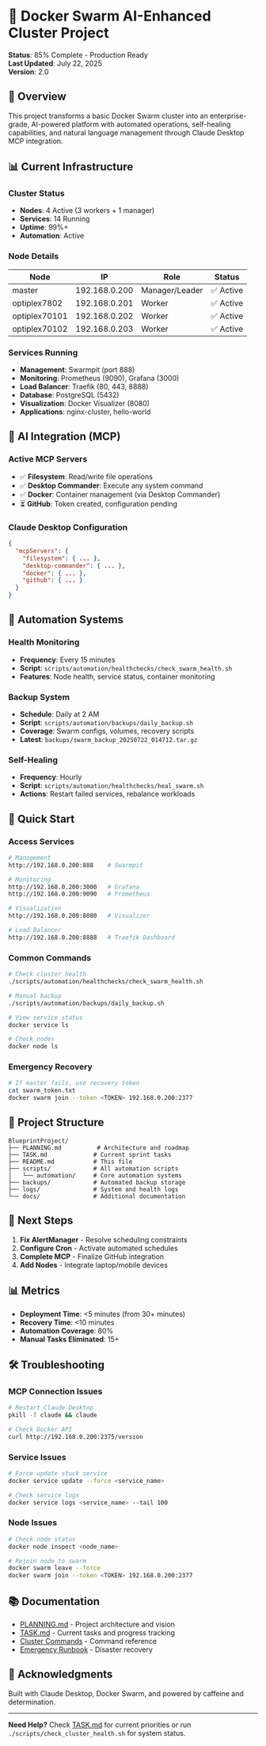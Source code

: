 # 🚀 Docker Swarm AI-Enhanced Cluster Project

**Status**: 85% Complete - Production Ready  
**Last Updated**: July 22, 2025  
**Version**: 2.0

## 🎯 Overview

This project transforms a basic Docker Swarm cluster into an enterprise-grade, AI-powered platform with automated operations, self-healing capabilities, and natural language management through Claude Desktop MCP integration.

## 📊 Current Infrastructure

### Cluster Status
- **Nodes**: 4 Active (3 workers + 1 manager)
- **Services**: 14 Running
- **Uptime**: 99%+ 
- **Automation**: Active

### Node Details
| Node | IP | Role | Status |
|------|-----|------|--------|
| master | 192.168.0.200 | Manager/Leader | ✅ Active |
| optiplex7802 | 192.168.0.201 | Worker | ✅ Active |
| optiplex70101 | 192.168.0.202 | Worker | ✅ Active |
| optiplex70102 | 192.168.0.203 | Worker | ✅ Active |

### Services Running
- **Management**: Swarmpit (port 888)
- **Monitoring**: Prometheus (9090), Grafana (3000)
- **Load Balancer**: Traefik (80, 443, 8888)
- **Database**: PostgreSQL (5432)
- **Visualization**: Docker Visualizer (8080)
- **Applications**: nginx-cluster, hello-world

## 🤖 AI Integration (MCP)

### Active MCP Servers
- ✅ **Filesystem**: Read/write file operations
- ✅ **Desktop Commander**: Execute any system command
- ✅ **Docker**: Container management (via Desktop Commander)
- ⏳ **GitHub**: Token created, configuration pending

### Claude Desktop Configuration
```json
{
  "mcpServers": {
    "filesystem": { ... },
    "desktop-commander": { ... },
    "docker": { ... },
    "github": { ... }
  }
}
```

## 🔧 Automation Systems

### Health Monitoring
- **Frequency**: Every 15 minutes
- **Script**: `scripts/automation/healthchecks/check_swarm_health.sh`
- **Features**: Node health, service status, container monitoring

### Backup System
- **Schedule**: Daily at 2 AM
- **Script**: `scripts/automation/backups/daily_backup.sh`
- **Coverage**: Swarm configs, volumes, recovery scripts
- **Latest**: `backups/swarm_backup_20250722_014712.tar.gz`

### Self-Healing
- **Frequency**: Hourly
- **Script**: `scripts/automation/healthchecks/heal_swarm.sh`
- **Actions**: Restart failed services, rebalance workloads

## 🚀 Quick Start

### Access Services
```bash
# Management
http://192.168.0.200:888    # Swarmpit

# Monitoring
http://192.168.0.200:3000   # Grafana
http://192.168.0.200:9090   # Prometheus

# Visualization
http://192.168.0.200:8080   # Visualizer

# Load Balancer
http://192.168.0.200:8888   # Traefik Dashboard
```

### Common Commands
```bash
# Check cluster health
./scripts/automation/healthchecks/check_swarm_health.sh

# Manual backup
./scripts/automation/backups/daily_backup.sh

# View service status
docker service ls

# Check nodes
docker node ls
```

### Emergency Recovery
```bash
# If master fails, use recovery token
cat swarm_token.txt
docker swarm join --token <TOKEN> 192.168.0.200:2377
```

## 📁 Project Structure

```
BlueprintProject/
├── PLANNING.md          # Architecture and roadmap
├── TASK.md             # Current sprint tasks
├── README.md           # This file
├── scripts/            # All automation scripts
│   └── automation/     # Core automation systems
├── backups/            # Automated backup storage
├── logs/               # System and health logs
└── docs/               # Additional documentation
```

## 🎯 Next Steps

1. **Fix AlertManager** - Resolve scheduling constraints
2. **Configure Cron** - Activate automated schedules
3. **Complete MCP** - Finalize GitHub integration
4. **Add Nodes** - Integrate laptop/mobile devices

## 📊 Metrics

- **Deployment Time**: <5 minutes (from 30+ minutes)
- **Recovery Time**: <10 minutes
- **Automation Coverage**: 80%
- **Manual Tasks Eliminated**: 15+

## 🛠️ Troubleshooting

### MCP Connection Issues
```bash
# Restart Claude Desktop
pkill -f claude && claude

# Check Docker API
curl http://192.168.0.200:2375/version
```

### Service Issues
```bash
# Force update stuck service
docker service update --force <service_name>

# Check service logs
docker service logs <service_name> --tail 100
```

### Node Issues
```bash
# Check node status
docker node inspect <node_name>

# Rejoin node to swarm
docker swarm leave --force
docker swarm join --token <TOKEN> 192.168.0.200:2377
```

## 📚 Documentation

- [PLANNING.md](./PLANNING.md) - Project architecture and vision
- [TASK.md](./TASK.md) - Current tasks and progress tracking
- [Cluster Commands](./docs/CLUSTER_COMMANDS.md) - Command reference
- [Emergency Runbook](./docs/EMERGENCY_RUNBOOK.md) - Disaster recovery

## 🙏 Acknowledgments

Built with Claude Desktop, Docker Swarm, and powered by caffeine and determination.

---

**Need Help?** Check [TASK.md](./TASK.md) for current priorities or run `./scripts/check_cluster_health.sh` for system status.